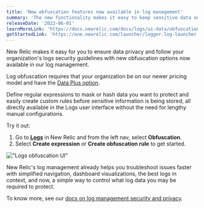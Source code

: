 ```yaml
--- 
title: 'New obfuscation features now available in log management'
summary: 'The new functionality makes it easy to keep sensitive data out of logs'
releaseDate: '2022-06-01'
learnMoreLink: 'https://docs.newrelic.com/docs/logs/ui-data/obfuscation-ui/'
getStartedLink: 'https://one.newrelic.com/launcher/logger.log-launcher'
---
```


New Relic makes it easy for you to ensure data privacy and follow your organization's logs security guidelines with new obfuscation options now available in our log management. 

Log obfuscation requires that your organization be on our newer pricing model and have the [Data Plus option](https://docs.newrelic.com/docs/data-apis/manage-data/manage-data-coming-new-relic#data-prices).  

Define regular expressions to mask or hash data you want to protect and easily create custom rules before sensitive information is being stored, all directly available in the Logs user interface without the need for lengthy manual configurations.

Try it out:

1. Go to [**Logs**](https://one.newrelic.com/launcher/logger.log-launcher) in New Relic and from the left nav, select **Obfuscation**.
2. Select **Create expression** or **Create obfuscation rule** to get started.

!["Logs obfuscation UI"](./images/obfuscation_ui.png "Logs obfuscation UI")

New Relic's log management already helps you troubleshoot issues faster with simplified navigation, dashboard visualizations, the best logs in context, and now, a simple way to control what log data you may be required to protect.

To know more, see our [docs on log management security and privacy](https://docs.newrelic.com/docs/logs/get-started/new-relics-log-management-security-privacy).